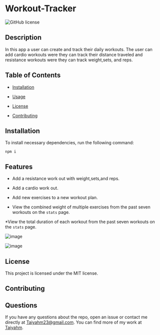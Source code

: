 # Workout-Tracker
![GitHub license](https://img.shields.io/badge/license-MIT-blue.svg)

## Description

In this app a user can create and track their daily workouts. The user can add cardio workouts were they can track their distance traveled and resistance workouts were they can track weight,sets, and reps. 

## Table of Contents 

* [Installation](#installation)

* [Usage](#usage)

* [License](#license)

* [Contributing](#contributing)

## Installation

To install necessary dependencies, run the following command:

```
npm i
```

## Features
* Add a resistance work out with weight,sets,and reps.

* Add a cardio work out.

* Add new exercises to a new workout plan.

* View the combined weight of multiple exercises from the past seven workouts on the `stats` page.

*View the total duration of each workout from the past seven workouts on the `stats` page.

![image](https://user-images.githubusercontent.com/72588525/109782870-5e95e900-7bd7-11eb-97a3-ebcf97803e1e.png)

![image](https://user-images.githubusercontent.com/72588525/109782477-f0e9bd00-7bd6-11eb-9ee0-da11000d94bf.png)



## License

This project is licensed under the MIT license.
  
## Contributing


## Questions

If you have any questions about the repo, open an issue or contact me directly at Taiyahm23@gmail.com. You can find more of my work at [Taiyahm](https://github.com/Taiyahm/).


